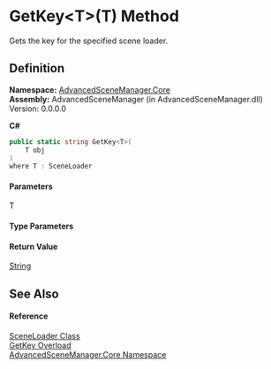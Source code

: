 # GetKey\<T>(T) Method

Gets the key for the specified scene loader.

## Definition

**Namespace:** [AdvancedSceneManager.Core](N_AdvancedSceneManager_Core.md)\
**Assembly:** AdvancedSceneManager (in AdvancedSceneManager.dll) Version: 0.0.0.0

**C#**

```c#
public static string GetKey<T>(
	T obj
)
where T : SceneLoader

```

#### Parameters

&#x20; T&#x20;

#### Type Parameters

#### Return Value

[String](https://learn.microsoft.com/dotnet/api/system.string)

## See Also

#### Reference

[SceneLoader Class](T_AdvancedSceneManager_Core_SceneLoader.md)\
[GetKey Overload](Overload_AdvancedSceneManager_Core_SceneLoader_GetKey.md)\
[AdvancedSceneManager.Core Namespace](N_AdvancedSceneManager_Core.md)
